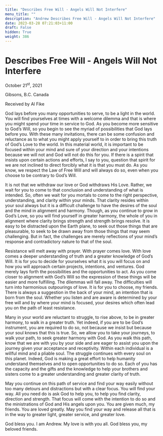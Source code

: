 ```yaml
---
title: "Describes Free Will - Angels Will Not Interfere"
menu_title: ""
description: "Andrew Describes Free Will - Angels Will Not Interfere"
date: 2023-03-28 07:21:03+11:00
draft: False
hidden: True
weight: 386
---
```

# Describes Free Will - Angels Will Not Interfere
October 21<sup>st</sup>, 2021

Gibsons, B.C. Canada

Received by Al Fike


God lays before you many opportunities to serve, to be a light in the world. You will find yourselves at times with a welcome dilemma and that is where you might spend your time in service to God. As you become more sensitive to God’s Will, so you begin to see the myriad of possibilities that God lays before you. With these many invitations, there can be some confusion and reluctance as to what you might apply yourself to in order to bring this truth of God’s Love to the world. In this material world, it is important to be focused within your mind and sure of your direction and your intentions because we will not and God will not do this for you. If there is a spirit that insists upon certain actions and efforts, I say to you, question that spirit for we are not inclined to direct forcibly what it is that you must do. As you know, we respect the Law of Free Will and will always do so, even when you choose to be contrary to God’s Will.

It is not that we withdraw our love or God withdraws His Love. Rather, we wait for you to come to that conclusion and understanding of what is intended. So, often we wait for you mortals to come to the right perspective, understanding, and clarity within your minds. That clarity resides within your soul always but it is a difficult challenge to have the desires of the soul and the mind in alignment and harmony. Though, as you continue to grow in God’s Love, so you will find yourself in greater harmony, the whole of you in alignment where clarity brings strength and strength brings resolve. It is easy to be distracted upon the Earth plane, to seek out those things that are pleasurable, to seek to be drawn away from those things that may seem challenging. But in fact, the challenges are merely reflections of your mind’s response and contradictory nature to that of the soul.

Resistance will melt away with prayer. With prayer comes love. With love comes a deeper understanding of truth and a greater knowledge of God’s Will. It is for you to decide for yourselves what it is you will focus on and how you will approach certain projects, intentions, and ventures. God merely lays forth the possibilities and the opportunities to act. As you come closer to alignment with God’s Will so the expression of these things will be easier and more fulfilling. The dilemmas will fall away. The difficulties will turn into harmonious outpourings of love. It is for you to choose, my friends. There is always a suggestion in the back of your mind, an intention that is born from the soul. Whether you listen and are aware is determined by your free will and by where your mind is focused, your desires which often lead you on the path of least resistance.

Many in your world are reluctant to struggle, to rise above, to be in greater harmony, to walk in a greater truth. Yet indeed, if you are to be God’s instrument, you are required to do so, not because we insist but because your soul knows that this is true. So, we allow you to take your journeys, to walk your path, to seek greater harmony with God. As you walk this path, know that we are with you by your side and are eager to assist you upon the journey given your acceptance and receptivity. Within each individual is a willful mind and a pliable soul. The struggle continues with every soul on this planet. Indeed, God is making a great effort to help humanity understand themselves and to open opportunities to do so. Each of you has the capacity and the gifts and the knowledge to help your brothers and sisters come to a greater understanding and greater clarity of truth.

May you continue on this path of service and find your way easily without too many detours and distractions but with a clear focus. You will find your way. All you need do is ask God to help you, to help you find clarity, direction and strength. That focus will come with the intention to do so and the ministrations of God and His angels upon you.  You are given much, my friends. You are loved greatly. May you find your way and release all that is in the way to greater light, greater service, and greater love.
 
God bless you. I am Andrew. My love is with you all. God bless you, my beloved friends.